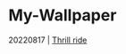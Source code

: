 # My-Wallpaper
20220817 | [Thrill ride](https://bing.com/th?id=OHR.GreatWhiteRoller_EN-US2453743631_UHD.jpg) 
